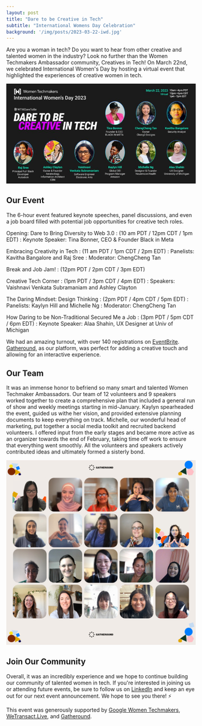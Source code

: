 ```yaml
---
layout: post
title: "Dare to be Creative in Tech"
subtitle: "International Womens Day Celebration"
background: '/img/posts/2023-03-22-iwd.jpg'
---
```


Are you a woman in tech? Do you want to hear from other creative and talented women in the industry? Look no further than the Women Techmakers Ambassador community, Creatives in Tech! On March 22nd, we celebrated International Women's Day by hosting a virtual event that highlighted the experiences of creative women in tech.

![promo](/img/posts/2023-03-22-iwd-promo.jpg)

## Our Event

The 6-hour event featured keynote speeches, panel discussions, and even a job board filled with potential job opportunities for creative tech roles.

Opening: Dare to Bring Diversity to Web 3.0
: (10 am PDT / 12pm CDT / 1pm EDT)
: Keynote Speaker: Tina Bonner, CEO & Founder Black in Meta

Embracing Creativity in Tech
: (11 am PDT / 1pm CDT / 2pm EDT)
: Panelists: Kavitha Bangalore and Raj Sree
: Moderator: ChengCheng Tan

Break and Job Jam!
: (12pm PDT / 2pm CDT / 3pm EDT)

Creative Tech Corner
: (1pm PDT / 3pm CDT / 4pm EDT)
: Speakers: Vaishnavi Venkata Subramaniam and Ashley Clayton

The Daring Mindset: Design Thinking
: (2pm PDT / 4pm CDT / 5pm EDT)
: Panelists: Kaylyn Hill and Michelle Ng
: Moderator: ChengCheng Tan

How Daring to be Non-Traditional Secured Me a Job
: (3pm PDT / 5pm CDT / 6pm EDT)
: Keynote Speaker: Alaa Shahin, UX Designer at Univ of Michigan

We had an amazing turnout, with over 140 registrations on [EventBrite](https://www.eventbrite.com/e/dare-to-be-creative-in-tech-tickets-560933706817). [Gatheround](https://gatheround.com/), as our platform, was perfect for adding a creative touch and allowing for an interactive experience.

## Our Team

It was an immense honor to befriend so many smart and talented Women Techmaker Ambassadors. Our team of 12 volunteers and 9 speakers worked together to create a comprehensive plan that included a general run of show and weekly meetings starting in mid-January. Kaylyn spearheaded the event, guided us withe her vision, and provided extensive planning documents to keep everything on track. Michelle, our wonderful head of marketing, put together a social media toolkit and recruited backend volunteers. I offered input from the early stages and became more active as an organizer towards the end of February, taking time off work to ensure that everything went smoothly. All the volunteers and speakers actively contributed ideas and ultimately formed a sisterly bond.

![photobooth](/img/posts/2023-03-22-iwd-photobooth.png)

## Join Our Community

Overall, it was an incredibly experience and we hope to continue building our community of talented women in tech. If you're interested in joining us or attending future events, be sure to follow us on [LinkedIn](https://www.linkedin.com/company/creatives-in-tech/) and keep an eye out for our next event announcement. We hope to see you there! ⚡️

This event was generously supported by [Google Women Techmakers](https://developers.google.com/womentechmakers), [WeTransact.Live](https://www.mylivestack.com/), and [Gatheround](https://gatheround.com/).
